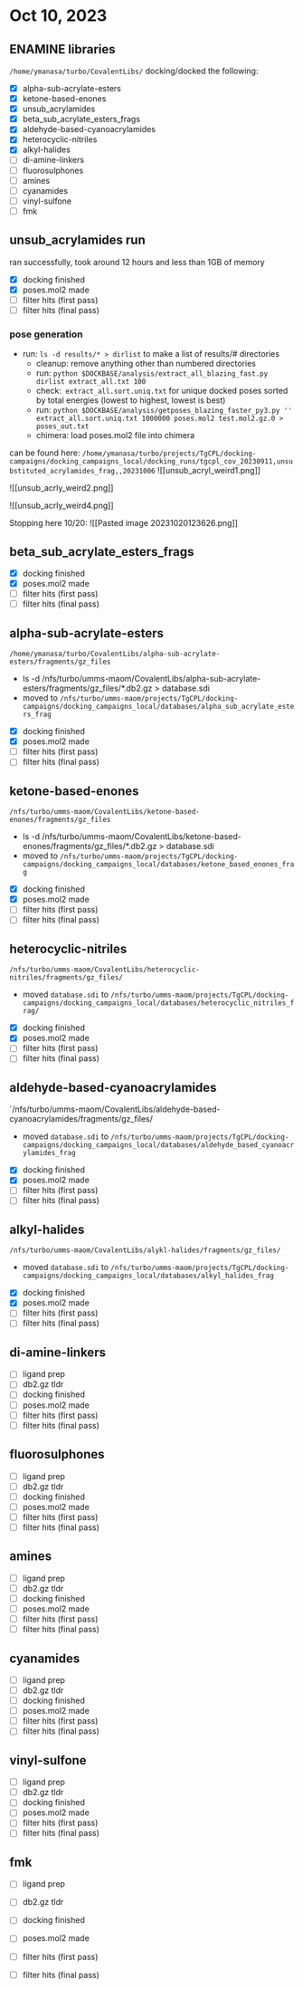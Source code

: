 # Oct 10, 2023
## ENAMINE libraries
`/home/ymanasa/turbo/CovalentLibs/`
docking/docked the following:
- [x] alpha-sub-acrylate-esters
- [x] ketone-based-enones
- [x] unsub_acrylamides
- [x] beta_sub_acrylate_esters_frags
- [x] aldehyde-based-cyanoacrylamides
- [x] heterocyclic-nitriles
- [x] alkyl-halides
- [ ] di-amine-linkers
- [ ] fluorosulphones
- [ ] amines
- [ ] cyanamides
- [ ] vinyl-sulfone
- [ ] fmk
## unsub_acrylamides run
ran successfully, took around 12 hours and less than 1GB of memory 
- [x] docking finished
- [x] poses.mol2 made
- [ ] filter hits (first pass)
- [ ] filter hits (final pass)
### pose generation
- run: `ls -d results/* > dirlist` to make a list of results/# directories
	- cleanup: remove anything other than numbered directories 
	- run: `python $DOCKBASE/analysis/extract_all_blazing_fast.py dirlist extract_all.txt 100`
	- check:` extract_all.sort.uniq.txt` for unique docked poses sorted by total energies (lowest to highest, lowest is best)
	- run: `python $DOCKBASE/analysis/getposes_blazing_faster_py3.py '' extract_all.sort.uniq.txt 1000000 poses.mol2 test.mol2.gz.0 > poses_out.txt`
	- chimera: load poses.mol2 file into chimera 
	
can be found here: `/home/ymanasa/turbo/projects/TgCPL/docking-campaigns/docking_campaigns_local/docking_runs/tgcpl_cov_20230911,unsubstituted_acrylamides_frag,,20231006`
![[unsub_acryl_weird1.png]]

![[unsub_acrly_weird2.png]]


![[unsub_acrly_weird4.png]]


Stopping here 10/20: 
![[Pasted image 20231020123626.png]]

## beta_sub_acrylate_esters_frags
- [x] docking finished
- [x] poses.mol2 made
- [ ] filter hits (first pass)
- [ ] filter hits (final pass)
## alpha-sub-acrylate-esters
`/home/ymanasa/turbo/CovalentLibs/alpha-sub-acrylate-esters/fragments/gz_files`
- ls -d /nfs/turbo/umms-maom/CovalentLibs/alpha-sub-acrylate-esters/fragments/gz_files/*.db2.gz > database.sdi 
- moved to `/nfs/turbo/umms-maom/projects/TgCPL/docking-campaigns/docking_campaigns_local/databases/alpha_sub_acrylate_esters_frag`
- [x] docking finished
- [x] poses.mol2 made
- [ ] filter hits (first pass)
- [ ] filter hits (final pass)
## ketone-based-enones
`/nfs/turbo/umms-maom/CovalentLibs/ketone-based-enones/fragments/gz_files`
- ls -d /nfs/turbo/umms-maom/CovalentLibs/ketone-based-enones/fragments/gz_files/*.db2.gz > database.sdi 
- moved to `/nfs/turbo/umms-maom/projects/TgCPL/docking-campaigns/docking_campaigns_local/databases/ketone_based_enones_frag`
- [x] docking finished
- [x] poses.mol2 made
- [ ] filter hits (first pass)
- [ ] filter hits (final pass)
## heterocyclic-nitriles
`/nfs/turbo/umms-maom/CovalentLibs/heterocyclic-nitriles/fragments/gz_files/`
- moved `database.sdi` to `/nfs/turbo/umms-maom/projects/TgCPL/docking-campaigns/docking_campaigns_local/databases/heterocyclic_nitriles_frag/`
- [x] docking finished
- [x] poses.mol2 made
- [ ] filter hits (first pass)
- [ ] filter hits (final pass)
## aldehyde-based-cyanoacrylamides
`/nfs/turbo/umms-maom/CovalentLibs/aldehyde-based-cyanoacrylamides/fragments/gz_files/
- moved `database.sdi` to `/nfs/turbo/umms-maom/projects/TgCPL/docking-campaigns/docking_campaigns_local/databases/aldehyde_based_cyanoacrylamides_frag`
- [x] docking finished
- [x] poses.mol2 made
- [ ] filter hits (first pass)
- [ ] filter hits (final pass)
## alkyl-halides
`/nfs/turbo/umms-maom/CovalentLibs/alykl-halides/fragments/gz_files/`
- moved `database.sdi` to `/nfs/turbo/umms-maom/projects/TgCPL/docking-campaigns/docking_campaigns_local/databases/alkyl_halides_frag`
- [x] docking finished
- [x] poses.mol2 made
- [ ] filter hits (first pass)
- [ ] filter hits (final pass)

## di-amine-linkers
- [ ] ligand prep
- [ ] db2.gz tldr
- [ ] docking finished
- [ ] poses.mol2 made
- [ ] filter hits (first pass)
- [ ] filter hits (final pass)
## fluorosulphones
- [ ] ligand prep
- [ ] db2.gz tldr
- [ ] docking finished
- [ ] poses.mol2 made
- [ ] filter hits (first pass)
- [ ] filter hits (final pass)
## amines
- [ ] ligand prep
- [ ] db2.gz tldr
- [ ] docking finished
- [ ] poses.mol2 made
- [ ] filter hits (first pass)
- [ ] filter hits (final pass)
## cyanamides
- [ ] ligand prep
- [ ] db2.gz tldr
- [ ] docking finished
- [ ] poses.mol2 made
- [ ] filter hits (first pass)
- [ ] filter hits (final pass)
## vinyl-sulfone
- [ ] ligand prep
- [ ] db2.gz tldr
- [ ] docking finished
- [ ] poses.mol2 made
- [ ] filter hits (first pass)
- [ ] filter hits (final pass)
## fmk
- [ ] ligand prep
- [ ] db2.gz tldr
- [ ] docking finished
- [ ] poses.mol2 made
- [ ] filter hits (first pass)
- [ ] filter hits (final pass)

